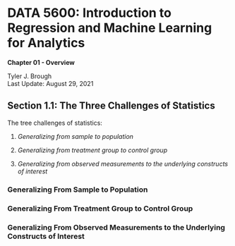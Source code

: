 <!--

---
jupyter:
  jupytext:
    formats: ipynb,md
    hide_notebook_metadata: true
    text_representation:
      extension: .md
      format_name: markdown
      format_version: '1.2'
      jupytext_version: 1.6.0
  kernelspec:
    display_name: Python 3
    language: python
    name: python3
---

-->

<!-- #region slideshow={"slide_type": "slide"} -->
# DATA 5600: Introduction to Regression and Machine Learning for Analytics <br>

__Chapter 01 - Overview__ <br>

Tyler J. Brough <br>
Last Update: August 29, 2021 <br>

<!-- #endregion -->


<!-- #region slideshow={"slide_type": "slide"} tags=[] -->
## Section 1.1: The Three Challenges of Statistics
<!-- #endregion -->


<!-- #region slideshow={"slide_type": "subslide"} -->
The tree challenges of statistics: 

1. _Generalizing from sample to population_

2. _Generalizing from treatment group to control group_

3. _Generalizing from observed measurements to the underlying constructs of interest_
<!-- #endregion -->


<!-- #region slideshow={'slide_type": "subslide"} -->
### Generalizing From Sample to Population

<!-- #endregion -->


<!-- #region slideshow={'slide_type": "subslide"} -->
### Generalizing From Treatment Group to Control Group 

<!-- #endregion -->


<!-- #region slideshow={'slide_type": "subslide"} -->
### Generalizing From Observed Measurements to the Underlying Constructs of Interest 

<!-- #endregion -->

